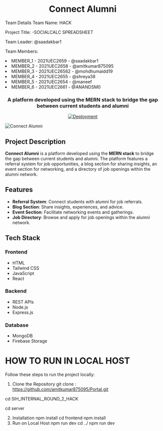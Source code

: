 <h1 align="center">Connect Alumni</h1>
Team Details
Team Name: HACK

Project Title: -SOCIALCALC SPREADSHEET

Team Leader: @saadakbar1

Team Members:

<li>MEMBER_1 - 2021UEC2659 - @saadakbar1</li>
<li>MEMBER_2 - 2021UEC2658 - @amitkumar875095</li>
<li>MEMBER_3 - 2021UEC26562 - @mohdhumaidd19</li>
<li>MEMBER_4 - 2021UEC2655 - @shreya38</li>
<li>MEMBER_5 - 2021UEC2654 - @maneef</li>
 <li>MEMBER_6 - 2021UEC2661 - @ANANDSM0</li>





<h3 align="center">A platform developed using the MERN stack to bridge the gap between current students and alumni</h3>
<p align="center">
  <a href="https://connect-alumni-frontend.vercel.app" target="_blank"><img src="https://img.shields.io/badge/Deployment-Vercel-brightgreen" alt="Deployment"></a>
</p>
<img src="https://drive.google.com/uc?export=view&id=1zkoyKtebHuYLKVswMaTu-SVrAH00jiKZ" alt="Connect Alumni"/>
<h2>Project Description</h2>
<p><strong>Connect Alumni</strong> is a platform developed using the <strong>MERN stack</strong> to bridge the gap between current students and alumni. The platform features a referral system for job opportunities, a blog section for sharing insights, an event section for networking, and a directory of job openings within the alumni network.</p>
<h2>Features</h2>
<ul>
  <li><strong>Referral System</strong>: Connect students with alumni for job referrals.</li>
  <li><strong>Blog Section</strong>: Share insights, experiences, and advice.</li>
  <li><strong>Event Section</strong>: Facilitate networking events and gatherings.</li>
  <li><strong>Job Directory</strong>: Browse and apply for job openings within the alumni network.</li>
</ul>
<h2>Tech Stack</h2>
<h3>Frontend</h3>
<ul>
  <li>HTML</li>
  <li>Tailwind CSS</li>
  <li>JavaScript</li>
  <li>React</li>
</ul>
<h3>Backend</h3>
<ul>
  <li>REST APIs</li>
  <li>Node.js</li>
  <li>Express.js</li>
</ul>
<h3>Database</h3>
<ul>
  <li>MongoDB</li>
  <li>Firebase Storage</li>
</ul>

<h1>HOW TO RUN IN LOCAL HOST</h1>
Follow these steps to run the project locally:

1. Clone the Repository
git clone :  https://github.com/amitkumar875095/Portal.git

 cd SIH_INTERNAL_ROUND_2_HACK

cd server

2. Installation
  npm install
  cd frontend
   npm install
3. Run on Local Host
   npm run dev
   cd ../
   npm run dev
